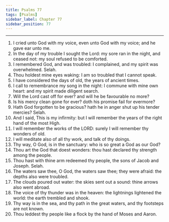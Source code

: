 ```yaml
---
title: Psalms 77
tags: [Psalms]
sidebar_label: Chapter 77
sidebar_position: 77
---
```


---
1. I cried unto God with my voice, even unto God with my voice; and he gave ear unto me.
2. In the day of my trouble I sought the Lord: my sore ran in the night, and ceased not: my soul refused to be comforted.
3. I remembered God, and was troubled: I complained, and my spirit was overwhelmed. Selah.
4. Thou holdest mine eyes waking: I am so troubled that I cannot speak.
5. I have considered the days of old, the years of ancient times.
6. I call to remembrance my song in the night: I commune with mine own heart: and my spirit made diligent search.
7. Will the Lord cast off for ever? and will he be favourable no more?
8. Is his mercy clean gone for ever? doth his promise fail for evermore?
9. Hath God forgotten to be gracious? hath he in anger shut up his tender mercies? Selah.
10. And I said, This is my infirmity: but I will remember the years of the right hand of the most High.
11. I will remember the works of the LORD: surely I will remember thy wonders of old.
12. I will meditate also of all thy work, and talk of thy doings.
13. Thy way, O God, is in the sanctuary: who is so great a God as our God?
14. Thou art the God that doest wonders: thou hast declared thy strength among the people.
15. Thou hast with thine arm redeemed thy people, the sons of Jacob and Joseph. Selah.
16. The waters saw thee, O God, the waters saw thee; they were afraid: the depths also were troubled.
17. The clouds poured out water: the skies sent out a sound: thine arrows also went abroad.
18. The voice of thy thunder was in the heaven: the lightnings lightened the world: the earth trembled and shook.
19. Thy way is in the sea, and thy path in the great waters, and thy footsteps are not known.
20. Thou leddest thy people like a flock by the hand of Moses and Aaron.